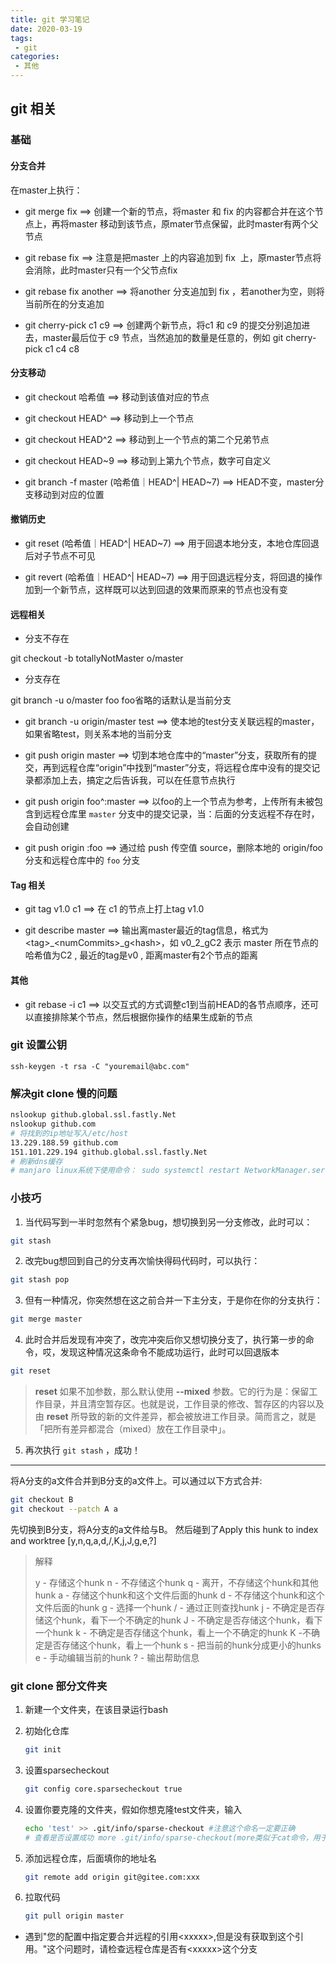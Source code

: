 ```yaml
---
title: git 学习笔记
date: 2020-03-19
tags:
 - git
categories:
 - 其他
---
```


## git 相关

### 基础

#### 分支合并

在master上执行：

- git merge fix ==> 创建一个新的节点，将master 和 fix 的内容都合并在这个节点上，再将master 移动到该节点，原mater节点保留，此时master有两个父节点

- git rebase fix ==> 注意是把master 上的内容追加到 fix  上，原master节点将会消除，此时master只有一个父节点fix
- git rebase fix another ==>  将another  分支追加到 fix ，若another为空，则将当前所在的分支追加
- git cherry-pick c1 c9 ==> 创建两个新节点，将c1 和 c9 的提交分别追加进去，master最后位于 c9 节点，当然追加的数量是任意的，例如 git cherry-pick c1 c4 c8

#### 分支移动

- git checkout 哈希值  ==> 移动到该值对应的节点

- git checkout HEAD^ ==> 移动到上一个节点

- git checkout HEAD^2 ==> 移动到上一个节点的第二个兄弟节点

- git checkout HEAD~9 ==> 移动到上第九个节点，数字可自定义

- git branch -f master (哈希值｜HEAD^| HEAD~7) ==> HEAD不变，master分支移动到对应的位置

#### 撤销历史

- git reset  (哈希值｜HEAD^| HEAD~7)  ==> 用于回退本地分支，本地仓库回退后对子节点不可见

- git revert  (哈希值｜HEAD^| HEAD~7)  ==> 用于回退远程分支，将回退的操作加到一个新节点，这样既可以达到回退的效果而原来的节点也没有变

#### 远程相关

- 分支不存在

git checkout -b totallyNotMaster o/master

- 分支存在

git branch -u o/master foo   foo省略的话默认是当前分支

- git branch -u origin/master test ==> 使本地的test分支关联远程的master，如果省略test，则关系本地的当前分支

- git push origin master ==> 切到本地仓库中的“master”分支，获取所有的提交，再到远程仓库“origin”中找到“master”分支，将远程仓库中没有的提交记录都添加上去，搞定之后告诉我，可以在任意节点执行

- git push origin foo^:master ==> 以foo的上一个节点为参考，上传所有未被包含到远程仓库里 `master` 分支中的提交记录，当：后面的分支远程不存在时，会自动创建

- git push origin :foo ==> 通过给 push 传空值 source，删除本地的 origin/foo 分支和远程仓库中的 `foo` 分支

#### Tag 相关

- git tag v1.0 c1 ==> 在 c1 的节点上打上tag v1.0

- git describe master ==>  输出离master最近的tag信息，格式为\<tag>_\<numCommits>_g\<hash>，如 v0_2_gC2 表示 master 所在节点的哈希值为C2 , 最近的tag是v0 , 距离master有2个节点的距离

#### 其他

- git rebase -i c1  ==> 以交互式的方式调整c1到当前HEAD的各节点顺序，还可以直接排除某个节点，然后根据你操作的结果生成新的节点


### git 设置公钥

`ssh-keygen -t rsa -C "youremail@abc.com"`

### 解决git clone 慢的问题

```bash
nslookup github.global.ssl.fastly.Net
nslookup github.com
# 将找到的ip地址写入/etc/host
13.229.188.59 github.com
151.101.229.194 github.global.ssl.fastly.Net
# 刷新dns缓存
# manjaro linux系统下使用命令： sudo systemctl restart NetworkManager.service
```

### 小技巧

1. 当代码写到一半时忽然有个紧急bug，想切换到另一分支修改，此时可以：

```bash
git stash
```

2. 改完bug想回到自己的分支再次愉快得码代码时，可以执行：

```bash
git stash pop
```

3. 但有一种情况，你突然想在这之前合并一下主分支，于是你在你的分支执行：

```bash
git merge master
```

4. 此时合并后发现有冲突了，改完冲突后你又想切换分支了，执行第一步的命令，哎，发现这种情况这条命令不能成功运行，此时可以回退版本

```bash
git reset
```

> **reset** 如果不加参数，那么默认使用 **--mixed** 参数。它的行为是：保留工作目录，并且清空暂存区。也就是说，工作目录的修改、暂存区的内容以及由 **reset** 所导致的新的文件差异，都会被放进工作目录。简而言之，就是「把所有差异都混合（mixed）放在工作目录中」。

5. 再次执行 `git stash` ，成功！

----------

将A分支的a文件合并到B分支的a文件上。可以通过以下方式合并:

```bash
git checkout B
git checkout --patch A a
```

先切换到B分支，将A分支的a文件给与B。
然后碰到了Apply this hunk to index and worktree [y,n,q,a,d,/,K,j,J,g,e,?]

> 解释
>
> y - 存储这个hunk
> n - 不存储这个hunk
> q - 离开，不存储这个hunk和其他hunk
> a - 存储这个hunk和这个文件后面的hunk
> d - 不存储这个hunk和这个文件后面的hunk
> g - 选择一个hunk
> / - 通过正则查找hunk
> j - 不确定是否存储这个hunk，看下一个不确定的hunk
> J - 不确定是否存储这个hunk，看下一个hunk
> k - 不确定是否存储这个hunk，看上一个不确定的hunk
> K -不确定是否存储这个hunk，看上一个hunk
> s - 把当前的hunk分成更小的hunks
> e - 手动编辑当前的hunk
> ? - 输出帮助信息

### git clone 部分文件夹

1. 新建一个文件夹，在该目录运行bash

2. 初始化仓库

   ```bash
   git init
   ```

3. 设置sparsecheckout

   ```bash
   git config core.sparsecheckout true
   ```

4. 设置你要克隆的文件夹，假如你想克隆test文件夹，输入

   ```bash
   echo 'test' >> .git/info/sparse-checkout #注意这个命名一定要正确
   # 查看是否设置成功 more .git/info/sparse-checkout(more类似于cat命令，用于查看
   ```

5. 添加远程仓库，后面填你的地址名

   ```bash
   git remote add origin git@gitee.com:xxx
   ```

6. 拉取代码

   ```bash
   git pull origin master
   ```

- 遇到"您的配置中指定要合并远程的引用\<xxxxx>,但是没有获取到这个引用。"这个问题时，请检查远程仓库是否有\<xxxxx>这个分支
